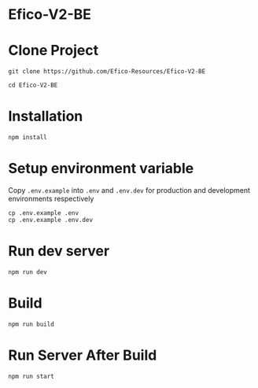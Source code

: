 # Efico-V2-BE

# Clone Project
```
git clone https://github.com/Efico-Resources/Efico-V2-BE

cd Efico-V2-BE
```

# Installation
```
npm install
```

# Setup environment variable
Copy `.env.example` into `.env` and `.env.dev` for production and development environments respectively
```
cp .env.example .env
cp .env.example .env.dev
```

# Run dev server
```
npm run dev
```


# Build
```
npm run build
```

# Run Server After Build
```
npm run start
```
